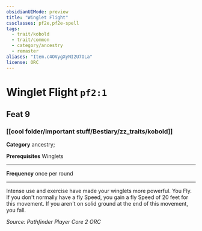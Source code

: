 ```yaml
---
obsidianUIMode: preview
title: "Winglet Flight"
cssclasses: pf2e,pf2e-spell
tags:
  - trait/kobold
  - trait/common
  - category/ancestry
  - remaster
aliases: "Item.c4OVygXyNI2U7OLa"
license: ORC
---
```

# Winglet Flight `pf2:1`
## Feat 9
### [[cool folder/Important stuff/Bestiary/zz_traits/kobold]]

**Category** ancestry; 



**Prerequisites** Winglets
* * *
**Frequency** once per round

* * *

Intense use and exercise have made your winglets more powerful. You Fly. If you don't normally have a fly Speed, you gain a fly Speed of 20 feet for this movement. If you aren't on solid ground at the end of this movement, you fall.

*Source: Pathfinder Player Core 2*
*ORC*